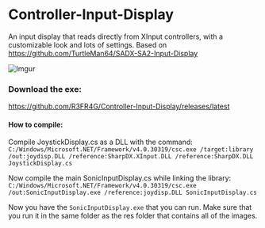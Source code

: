 # Controller-Input-Display
An input display that reads directly from XInput controllers, with a customizable look and lots of settings. Based on https://github.com/TurtleMan64/SADX-SA2-Input-Display  
    
![Imgur](https://refrag.s-ul.eu/YQcDN0cq)    

### Download the exe:     
https://github.com/R3FR4G/Controller-Input-Display/releases/latest     
     
     
#### How to compile:     
     
Compile JoystickDisplay.cs as a DLL with the command:    
`C:/Windows/Microsoft.NET/Framework/v4.0.30319/csc.exe /target:library /out:joydisp.DLL /reference:SharpDX.XInput.DLL /reference:SharpDX.DLL JoystickDisplay.cs`    
    
Now compile the main SonicInputDisplay.cs while linking the library:    
`C:/Windows/Microsoft.NET/Framework/v4.0.30319/csc.exe /out:SonicInputDisplay.exe /reference:joydisp.DLL SonicInputDisplay.cs`    
    
Now you have the `SonicInputDisplay.exe` that you can run. Make sure that you run it in the same folder as the res folder that contains all of the images.     
